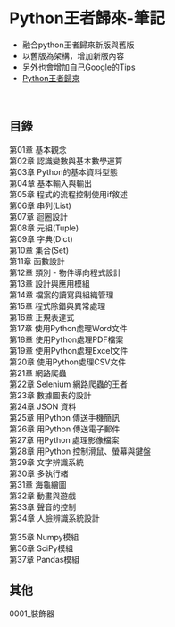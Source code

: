 # Python王者歸來-筆記


- 融合python王者歸來新版與舊版
- 以舊版為架構，增加新版內容
- 另外也會增加自己Google的Tips
- [Python王者歸來](https://www.tenlong.com.tw/products/9789869772600?list_name=srh)



<br>

## 目錄


第01章    基本觀念<br>
第02章    認識變數與基本數學運算<br>
第03章    Python的基本資料型態<br>
第04章    基本輸入與輸出<br>
第05章    程式的流程控制使用if敘述<br>
第06章    串列(List)<br>
第07章    迴圈設計<br>
第08章    元組(Tuple)<br>
第09章    字典(Dict)<br>
第10章    集合(Set)<br>
第11章    函數設計<br>
第12章    類別 - 物件導向程式設計<br>
第13章    設計與應用模組<br>
第14章    檔案的讀寫與組織管理<br>
第15章    程式除錯與異常處理<br>
第16章    正規表達式<br>
第17章    使用Python處理Word文件<br>
第18章    使用Python處理PDF檔案<br>
第19章    使用Python處理Excel文件<br>
第20章    使用Python處理CSV文件<br>
第21章    網路爬蟲<br>
第22章    Selenium 網路爬蟲的王者<br>
第23章    數據圖表的設計<br>
第24章    JSON 資料<br>
第25章    用Python 傳送手機簡訊<br>
第26章    用Python 傳送電子郵件<br>
第27章    用Python 處理影像檔案<br>
第28章    用Python 控制滑鼠、螢幕與鍵盤<br>
第29章    文字辨識系統<br>
第30章    多執行緒<br>
第31章    海龜繪圖<br>
第32章    動畫與遊戲<br>
第33章    聲音的控制<br>
第34章    人臉辨識系統設計<br>

第35章    Numpy模組<br>
第36章    SciPy模組<br>
第37章    Pandas模組<br>


## 其他


0001_裝飾器









